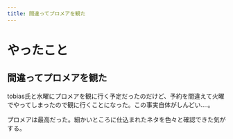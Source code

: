 ```yaml
---
title: 間違ってプロメアを観た
---
```


# やったこと

## 間違ってプロメアを観た

tobias氏と水曜にプロメアを観に行く予定だったのだけど、予約を間違えて火曜でやってしまったので観に行くことになった。この事実自体がしんどい‥‥。

プロメアは最高だった。細かいところに仕込まれたネタを色々と確認できた気がする。
